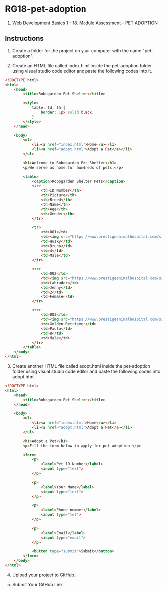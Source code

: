 # RG18-pet-adoption
1. Web Development Basics 1 - 18. Module Assessment - PET ADOPTION

## Instructions
1. Create a folder for the project on your computer with the name "pet-adoption".

2. Create an HTML file called index.html inside the pet-adoption folder using visual studio code editor and paste the following codes into it.
```HTML
<!DOCTYPE html>
<html>
    <head>
        <title>Robogarden Pet Shelter</title>

        <style>
            table, td, th {
                border: 1px solid black;
            }
        </style>
    </head>

    <body>
        <ul>
            <li><a href="index.html">Home</a></li>
            <li><a href="adopt.html">Adopt a Pet</a></li>
        </ul>

        <h1>Welcome to Robogarden Pet Shelter</h1>
        <p>We serve as home for hundreds of pets.</p>

        <table>
            <caption>Robogarden Shelter Pets</caption>
            <tr>
                <th>ID Number</th>
                <th>Picture</th>
                <th>Breed</th>
                <th>Name</th>
                <th>Age</th>
                <th>Gender</th>                
            </tr>

            <tr>
                <td>001</td>
                <td><img src="https://www.prestigeanimalhospital.com/sites/default/files/styles/large/adaptive-image/public/siberian-husky-dog-breed-info.jpg?itok=hEp0uepN" width="80" ></td>
                <td>Husky</td>
                <td>Bruno</td>
                <td>4</td>
                <td>Male</td>
            </tr>

            <tr>
                <td>002</td>
                <td><img src="https://www.prestigeanimalhospital.com/sites/default/files/styles/large/adaptive-image/public/labrador-retriever-dog-breed-info.jpg?itok=WarwMXBC" width="80" ></td>
                <td>Labrador</td>
                <td>Jenny</td>
                <td>2</td>
                <td>Female</td>
            </tr>

            <tr>
                <td>003</td>
                <td><img src="https://www.prestigeanimalhospital.com/sites/default/files/styles/large/adaptive-image/public/golden-retriever-dog-breed-info.jpg?itok=scGfz-nI" width="80" ></td>
                <td>Golden Retriever</td>
                <td>Paulo</td>
                <td>8</td>
                <td>Male</td>
            </tr>
        </table>
    </body>
</html>
```

3. Create another HTML file called adopt.html inside the pet-adoption folder using visual studio code editor and paste the following codes into adopt.html.
```HTML
<!DOCTYPE html>
<html>
    <head>
        <title>Robogarden Pet Shelter</title>
    </head>

    <body>
        <ul>
            <li><a href="index.html">Home</a></li>
            <li><a href="adopt.html">Adopt a Pet</a></li>
        </ul>

        <h1>Adopt a Pet</h1>
        <p>Fill the form below to apply for pet adoption.</p>

        <form>
            <p>
                <label>Pet ID Number</label>
                <input type="text">            
            </p>

            <p>
                <label>Your Name</label>
                <input type="text">
            </p>

            <p>
                <label>Phone number</label>
                <input type="tel">
            </p>

            <p>
                <label>Email</label>
                <input type="email">
            </p>

            <button type="submit">Submit</button>
        </form>
    </body>
</html>
```

4. Upload your project to GitHub.

5. Submit Your GitHub Link
